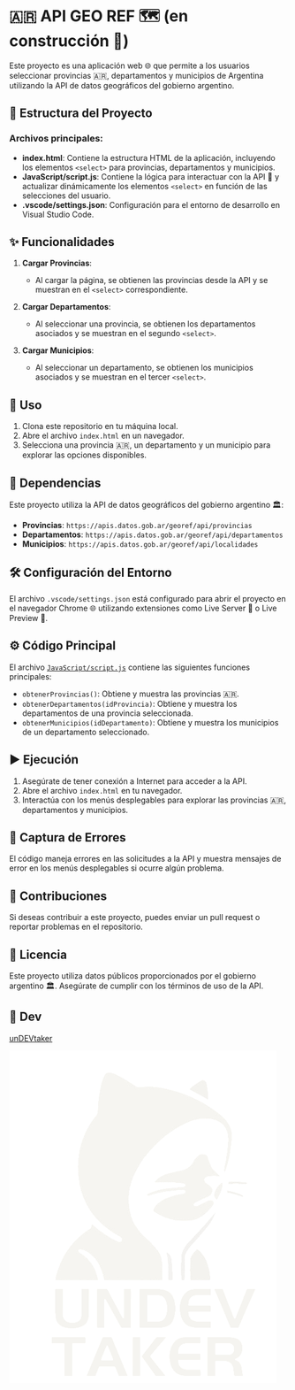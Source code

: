# 🇦🇷 API GEO REF 🗺️ (en construcción 🚧)

Este proyecto es una aplicación web 🌐 que permite a los usuarios seleccionar provincias 🇦🇷, departamentos y municipios de Argentina utilizando la API de datos geográficos del gobierno argentino.

## 📂 Estructura del Proyecto

### Archivos principales:

  - **index.html**: Contiene la estructura HTML de la aplicación, incluyendo los elementos `<select>` para provincias, departamentos y municipios.
  - **JavaScript/script.js**: Contiene la lógica para interactuar con la API 🔗 y actualizar dinámicamente los elementos `<select>` en función de las selecciones del usuario.
  - **.vscode/settings.json**: Configuración para el entorno de desarrollo en Visual Studio Code.

## ✨ Funcionalidades

1.  **Cargar Provincias**:
    - Al cargar la página, se obtienen las provincias desde la API y se muestran en el `<select>` correspondiente.

2.  **Cargar Departamentos**:
    - Al seleccionar una provincia, se obtienen los departamentos asociados y se muestran en el segundo `<select>`.

3.  **Cargar Municipios**:
    - Al seleccionar un departamento, se obtienen los municipios asociados y se muestran en el tercer `<select>`.

## 🚀 Uso

1.  Clona este repositorio en tu máquina local.
2.  Abre el archivo `index.html` en un navegador.
3.  Selecciona una provincia 🇦🇷, un departamento y un municipio  para explorar las opciones disponibles.

## 🔗 Dependencias

Este proyecto utiliza la API de datos geográficos del gobierno argentino 🏛️:

  - **Provincias**: `https://apis.datos.gob.ar/georef/api/provincias`
  - **Departamentos**: `https://apis.datos.gob.ar/georef/api/departamentos`
  - **Municipios**: `https://apis.datos.gob.ar/georef/api/localidades`

## 🛠️ Configuración del Entorno

El archivo `.vscode/settings.json` está configurado para abrir el proyecto en el navegador Chrome 🌐 utilizando extensiones como Live Server 🔌 o Live Preview 👀.

## ⚙️ Código Principal

El archivo [`JavaScript/script.js`](JavaScript/script.js) contiene las siguientes funciones principales:

  - `obtenerProvincias()`: Obtiene y muestra las provincias 🇦🇷.
  - `obtenerDepartamentos(idProvincia)`: Obtiene y muestra los departamentos de una provincia seleccionada.
  - `obtenerMunicipios(idDepartamento)`: Obtiene y muestra los municipios de un departamento seleccionado.

## ▶️ Ejecución

1.  Asegúrate de tener conexión a Internet para acceder a la API.
2.  Abre el archivo `index.html` en tu navegador.
3.  Interactúa con los menús desplegables para explorar las provincias 🇦🇷, departamentos y municipios.

## 🐞 Captura de Errores

El código maneja errores en las solicitudes a la API y muestra mensajes de error en los menús desplegables si ocurre algún problema.

## 🤝 Contribuciones

Si deseas contribuir a este proyecto, puedes enviar un pull request o reportar problemas en el repositorio.

## 📜 Licencia

Este proyecto utiliza datos públicos proporcionados por el gobierno argentino 🏛️. Asegúrate de cumplir con los términos de uso de la API.

## 👾 Dev

[unDEVtaker](https://github.com/unDEVtaker)

![gif](img/undev-full.png)
